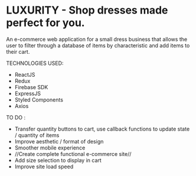 # LUXURITY - Shop dresses made perfect for you.
An e-commerce web application for a small dress business that allows the user to filter through a database of items by characteristic and add items to their cart.

TECHNOLOGIES USED:
- ReactJS
- Redux
- Firebase SDK
- ExpressJS
- Styled Components
- Axios

TO DO :
- Transfer quantity buttons to cart, use callback functions to update state / quantity of items
- Improve aesthetic / format of design
- Smoother mobile experience
- //Create complete functional e-commerce site//
- Add size selection to display in cart
- Improve site load speed
